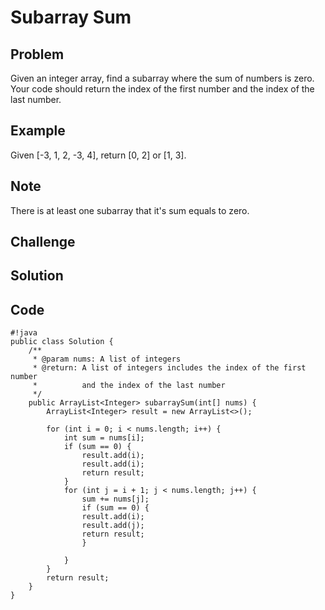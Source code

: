 Subarray Sum
===


Problem
-------

Given an integer array, find a subarray where the sum of numbers is zero. Your code should return the index of the first number and the index of the last number.

Example
-------

Given [-3, 1, 2, -3, 4], return [0, 2] or [1, 3].

Note
---------

There is at least one subarray that it's sum equals to zero.

Challenge
---------

Solution
--------

Code
----

    #!java
    public class Solution {
        /**
         * @param nums: A list of integers
         * @return: A list of integers includes the index of the first number 
         *          and the index of the last number
         */
        public ArrayList<Integer> subarraySum(int[] nums) {
            ArrayList<Integer> result = new ArrayList<>();
            
            for (int i = 0; i < nums.length; i++) {
                int sum = nums[i];
                if (sum == 0) {
                    result.add(i);
                    result.add(i);
                    return result;
                }
                for (int j = i + 1; j < nums.length; j++) {
                    sum += nums[j];
                    if (sum == 0) {
                    result.add(i);
                    result.add(j);
                    return result;
                    }
                
                }
            }
            return result;
        }
    }